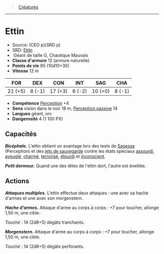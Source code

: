 ﻿---
!MonsterItem
Family: MonsterHD
Type: Géant
Size: G
Alignment: Chaotique Mauvais
ArmorClass: 12 (armure naturelle)
HitPoints: 85 (10d10+30)
Speed: 12 m
Strength: 21 (+5)
Dexterity: ' 8 (-1)'
Constitution: 17 (+3)
Intelligence: ' 6 (-2)'
Wisdom: 10 (+0)
Charisma: ' 8 (-1)'
Skills: '[Perception](hd_abilities_wisdom_perception.md) +4'
Senses: vision dans le noir 18 m, [Perception passive](hd_abilities_dexterity_perception_passive.md) 14
Languages: géant, orc
Challenge: 4 (1 100 PX)
Id: monsters_hd.md#ettin
ParentLink: monsters_hd.md#créatures
Name: Ettin
ParentName: Créatures
NameLevel: 1
AltName: '[Ettin](srd_monsters_ettin.md)'
Source: (CEO p)(SRD p)
Attributes:
  Name: Ettin
  Markdown: >+
    # <!--Name-->Ettin<!--/Name-->


    - Source: <!--Source-->(CEO p)(SRD p)<!--/Source-->

    - SRD: <!--AltName-->[Ettin](srd_monsters_ettin.md)<!--/AltName-->

    -  <!--Type-->Géant<!--/Type--> de taille <!--Size-->G<!--/Size-->, <!--Alignment-->Chaotique Mauvais<!--/Alignment-->

    - **Classe d'armure** <!--ArmorClass-->12 (armure naturelle)<!--/ArmorClass-->

    - **Points de vie** <!--HitPoints-->85 (10d10+30)<!--/HitPoints-->

    - **Vitesse** <!--Speed-->12 m<!--/Speed-->


    |FOR|DEX|CON|INT|SAG|CHA|

    |---|---|---|---|---|---|

    |<!--Strength-->21 (+5)<!--/Strength-->|<!--Dexterity--> 8 (-1)<!--/Dexterity-->|<!--Constitution-->17 (+3)<!--/Constitution-->|<!--Intelligence--> 6 (-2)<!--/Intelligence-->|<!--Wisdom-->10 (+0)<!--/Wisdom-->|<!--Charisma--> 8 (-1)<!--/Charisma-->|


    - **Compétence** <!--Skills-->[Perception](hd_abilities_wisdom_perception.md) +4<!--/Skills-->

    - **Sens** <!--Senses-->vision dans le noir 18 m, [Perception passive](hd_abilities_dexterity_perception_passive.md) 14<!--/Senses-->

    - **Langues** <!--Languages-->géant, orc<!--/Languages-->

    - **Dangerosité** <!--Challenge-->4 (1 100 PX)<!--/Challenge-->


    ## Capacités


    **_Bicéphale._** L'ettin obtient un avantage lors des tests de [Sagesse](hd_abilities_wisdom.md) (Perception) et des [jets de sauvegarde](hd_abilities_jets_de_sauvegarde.md) contre les états spéciaux [assourdi](hd_conditions_assourdi.md), [aveuglé](hd_conditions_aveugle.md), [charmé](hd_conditions_charme.md), [terrorisé](hd_conditions_terrorise.md), [étourdi](hd_conditions_etourdi.md) et [inconscient](hd_conditions_inconscient.md).


    **_Petit dormeur._** Quand une des têtes de l'ettin dort, l'autre est éveillée.


    ## Actions


    **_Attaques multiples._** L'ettin effectue deux attaques : une avec sa hache d'armes et une avec son morgenstern.


    **_Hache d'armes._** Attaque d'arme au corps à corps : +7 pour toucher, allonge 1,50 m, une cible.


    _Touché :_ 14 (2d8+5) dégâts tranchants.


    **_Morgenstern._** Attaque d'arme au corps à corps : +7 pour toucher, allonge 1,50 m, une cible.


    _Touché :_ 14 (2d8+5) dégâts perforants.

  Source: (CEO p)(SRD p)
  AltName: '[Ettin](srd_monsters_ettin.md)'
  Type: Géant
  Size: G
  Alignment: Chaotique Mauvais
  ArmorClass: 12 (armure naturelle)
  HitPoints: 85 (10d10+30)
  Speed: 12 m
  Strength: 21 (+5)
  Dexterity: ' 8 (-1)'
  Constitution: 17 (+3)
  Intelligence: ' 6 (-2)'
  Wisdom: 10 (+0)
  Charisma: ' 8 (-1)'
  Skills: '[Perception](hd_abilities_wisdom_perception.md) +4'
  Senses: vision dans le noir 18 m, [Perception passive](hd_abilities_dexterity_perception_passive.md) 14
  Languages: géant, orc
  Challenge: 4 (1 100 PX)
AttributesDictionary: >+
  Name: Ettin

  Markdown: >+

    # <!--Name-->Ettin<!--/Name-->





    - Source: <!--Source-->(CEO p)(SRD p)<!--/Source-->



    - SRD: <!--AltName-->[Ettin](srd_monsters_ettin.md)<!--/AltName-->



    -  <!--Type-->Géant<!--/Type--> de taille <!--Size-->G<!--/Size-->, <!--Alignment-->Chaotique Mauvais<!--/Alignment-->



    - **Classe d'armure** <!--ArmorClass-->12 (armure naturelle)<!--/ArmorClass-->



    - **Points de vie** <!--HitPoints-->85 (10d10+30)<!--/HitPoints-->



    - **Vitesse** <!--Speed-->12 m<!--/Speed-->





    |FOR|DEX|CON|INT|SAG|CHA|



    |---|---|---|---|---|---|



    |<!--Strength-->21 (+5)<!--/Strength-->|<!--Dexterity--> 8 (-1)<!--/Dexterity-->|<!--Constitution-->17 (+3)<!--/Constitution-->|<!--Intelligence--> 6 (-2)<!--/Intelligence-->|<!--Wisdom-->10 (+0)<!--/Wisdom-->|<!--Charisma--> 8 (-1)<!--/Charisma-->|





    - **Compétence** <!--Skills-->[Perception](hd_abilities_wisdom_perception.md) +4<!--/Skills-->



    - **Sens** <!--Senses-->vision dans le noir 18 m, [Perception passive](hd_abilities_dexterity_perception_passive.md) 14<!--/Senses-->



    - **Langues** <!--Languages-->géant, orc<!--/Languages-->



    - **Dangerosité** <!--Challenge-->4 (1 100 PX)<!--/Challenge-->





    ## Capacités





    **_Bicéphale._** L'ettin obtient un avantage lors des tests de [Sagesse](hd_abilities_wisdom.md) (Perception) et des [jets de sauvegarde](hd_abilities_jets_de_sauvegarde.md) contre les états spéciaux [assourdi](hd_conditions_assourdi.md), [aveuglé](hd_conditions_aveugle.md), [charmé](hd_conditions_charme.md), [terrorisé](hd_conditions_terrorise.md), [étourdi](hd_conditions_etourdi.md) et [inconscient](hd_conditions_inconscient.md).





    **_Petit dormeur._** Quand une des têtes de l'ettin dort, l'autre est éveillée.





    ## Actions





    **_Attaques multiples._** L'ettin effectue deux attaques : une avec sa hache d'armes et une avec son morgenstern.





    **_Hache d'armes._** Attaque d'arme au corps à corps : +7 pour toucher, allonge 1,50 m, une cible.





    _Touché :_ 14 (2d8+5) dégâts tranchants.





    **_Morgenstern._** Attaque d'arme au corps à corps : +7 pour toucher, allonge 1,50 m, une cible.





    _Touché :_ 14 (2d8+5) dégâts perforants.



  Source: (CEO p)(SRD p)

  AltName: '[Ettin](srd_monsters_ettin.md)'

  Type: Géant

  Size: G

  Alignment: Chaotique Mauvais

  ArmorClass: 12 (armure naturelle)

  HitPoints: 85 (10d10+30)

  Speed: 12 m

  Strength: 21 (+5)

  Dexterity: ' 8 (-1)'

  Constitution: 17 (+3)

  Intelligence: ' 6 (-2)'

  Wisdom: 10 (+0)

  Charisma: ' 8 (-1)'

  Skills: '[Perception](hd_abilities_wisdom_perception.md) +4'

  Senses: vision dans le noir 18 m, [Perception passive](hd_abilities_dexterity_perception_passive.md) 14

  Languages: géant, orc

  Challenge: 4 (1 100 PX)

---
> [Créatures](hd_monsters.md)

---

# Ettin

- Source: (CEO p)(SRD p)
- SRD: [Ettin](srd_monsters_ettin.md)
-  Géant de taille G, Chaotique Mauvais
- **Classe d'armure** 12 (armure naturelle)
- **Points de vie** 85 (10d10+30)
- **Vitesse** 12 m

|FOR|DEX|CON|INT|SAG|CHA|
|---|---|---|---|---|---|
|21 (+5)| 8 (-1)|17 (+3)| 6 (-2)|10 (+0)| 8 (-1)|

- **Compétence** [Perception](hd_abilities_wisdom_perception.md) +4
- **Sens** vision dans le noir 18 m, [Perception passive](hd_abilities_dexterity_perception_passive.md) 14
- **Langues** géant, orc
- **Dangerosité** 4 (1 100 PX)

## Capacités

**_Bicéphale._** L'ettin obtient un avantage lors des tests de [Sagesse](hd_abilities_wisdom.md) (Perception) et des [jets de sauvegarde](hd_abilities_jets_de_sauvegarde.md) contre les états spéciaux [assourdi](hd_conditions_assourdi.md), [aveuglé](hd_conditions_aveugle.md), [charmé](hd_conditions_charme.md), [terrorisé](hd_conditions_terrorise.md), [étourdi](hd_conditions_etourdi.md) et [inconscient](hd_conditions_inconscient.md).

**_Petit dormeur._** Quand une des têtes de l'ettin dort, l'autre est éveillée.

## Actions

**_Attaques multiples._** L'ettin effectue deux attaques : une avec sa hache d'armes et une avec son morgenstern.

**_Hache d'armes._** Attaque d'arme au corps à corps : +7 pour toucher, allonge 1,50 m, une cible.

_Touché :_ 14 (2d8+5) dégâts tranchants.

**_Morgenstern._** Attaque d'arme au corps à corps : +7 pour toucher, allonge 1,50 m, une cible.

_Touché :_ 14 (2d8+5) dégâts perforants.

